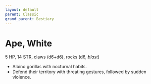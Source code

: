 ```yaml
---
layout: default
parent: Classic
grand_parent: Bestiary
---
```


# Ape, White

5 HP, 14 STR, claws (d6+d6), rocks (d6, _blast_)

- Albino gorillas with nocturnal habits.
- Defend their territory with threating gestures, followed by sudden violence.
